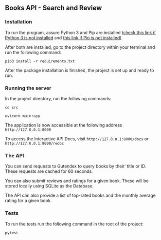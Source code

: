 ## Books API - Search and Review

### Installation

To run the program, assure Python 3 and Pip are installed ([check this link if Python 3 is not installed](https://www.python.org/downloads/) and [this link if Pip is not installed](https://pip.pypa.io/en/stable/installation/)).

After both are installed, go to the project directory within your terminal and run the following command:

`pip3 install -r requirements.txt`

After the package installation is finished, the project is set up and ready to run.


### Running the server

In the project directory, run the following commands:
```
cd src

uvicorn main:app
```
The application is now accessible at the following address `http://127.0.0.1:8000`

To access the Interactive API Docs, visit `http://127.0.0.1:8000/docs` or `http://127.0.0.1:8000/redoc`

### The API

You can send requests to Gutendex to query books by their' title or ID. These requests are cached for 60 seconds.

You can also submit reviews and ratings for a given book. These will be stored locally using SQLite as the Database.

The API can also provide a list of top-rated books and the monthly average rating for a given book.

### Tests

To run the tests run the following command in the root of the project:

`pytest`
